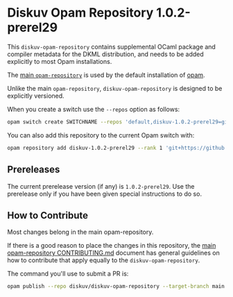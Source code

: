 # Diskuv Opam Repository 1.0.2-prerel29

This `diskuv-opam-repository` contains supplemental OCaml package and compiler
metadata for the DKML distribution, and needs to be added explicitly to most
Opam installations.

The [main `opam-repository`](https://github.com/ocaml/opam-repository)
is used by the default installation of [opam](https://opam.ocaml.org/).

Unlike the main `opam-repository`, `diskuv-opam-repository` is designed to
be explicitly versioned.

When you create a switch use the `--repos` option as follows:

```bash
opam switch create SWITCHNAME --repos 'default,diskuv-1.0.2-prerel29=git+https://github.com/diskuv/diskuv-opam-repository.git#v1.0.2-prerel29' 4.12.1
```

You can also add this repository to the current Opam switch with:

```bash
opam repository add diskuv-1.0.2-prerel29 --rank 1 'git+https://github.com/diskuv/diskuv-opam-repository.git#v1.0.2-prerel29'
```

## Prereleases

The current prerelease version (if any) is `1.0.2-prerel29`. Use the prerelease only if you have been given
special instructions to do so.

## How to Contribute

Most changes belong in the main opam-repository.

If there is a good reason to place the changes in this repository, the
[main opam-repository CONTRIBUTING.md](https://github.com/ocaml/opam-repository/blob/master/CONTRIBUTING.md)
document has general guidelines on how to contribute that apply equally to
the `diskuv-opam-repository`.

The command you'll use to submit a PR is:

```bash
opam publish --repo diskuv/diskuv-opam-repository --target-branch main
```
